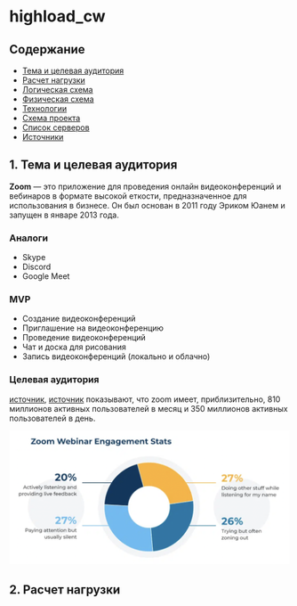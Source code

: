 # highload_cw

## Содержание

* [Тема и целевая аудитория](#1)
* [Расчет нагрузки](#2)
* [Логическая схема](#3)
* [Физическая схема](#4)
* [Технологии](#5)
* [Схема проекта](#6)
* [Список серверов](#7)
* [Источники](#8)


## 1. Тема и целевая аудитория <a name="1"></a>

**Zoom** — это приложение для проведения онлайн видеоконференций и вебинаров в формате высокой еткости, предназначенное для использования в бизнесе. Он был основан в 2011 году Эриком Юанем и запущен в январе 2013 года.

### Аналоги

- Skype
- Discord
- Google Meet

### MVP

- Создание видеоконференций
- Приглашение на видеоконференцию
- Проведение видеоконференций
- Чат и доска для рисования
- Запись видеоконференций (локально и облачно)

### Целевая аудитория

[источник](https://www.statista.com/statistics/1259905/zoom-website-traffic/),
[источник](https://www.prosperityforamerica.org/zoom-statistics/)
показывают, что zoom имеет, приблизительно, 810 миллионов активных пользователей в месяц и 350 миллионов активных пользователей в день.

![Image alt](https://github.com/ArKarina/highload_cw/raw/main/img/Webinar.png)


## 2. Расчет нагрузки <a name="2"></a>
